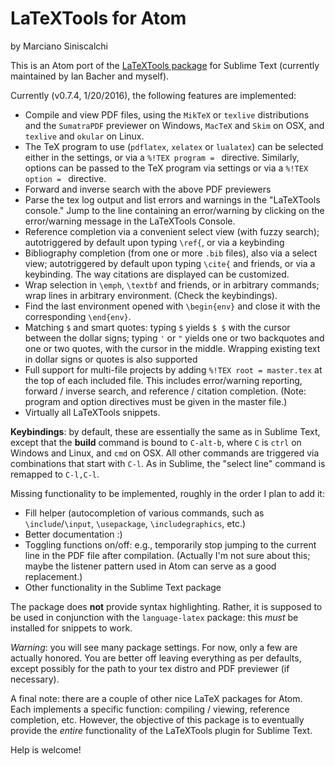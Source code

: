 # LaTeXTools for Atom

by Marciano Siniscalchi

This is an Atom port of the [LaTeXTools package](http://github.com/SublimeText/LaTeXTools) for Sublime Text (currently maintained by Ian Bacher and myself).

Currently (v0.7.4, 1/20/2016), the following features are implemented:

* Compile and view PDF files, using the `MikTeX` or `texlive` distributions and the `SumatraPDF` previewer on Windows, `MacTeX` and `Skim` on OSX, and `texlive` and `okular` on Linux.
* The TeX program to use (`pdflatex`, `xelatex` or `lualatex`) can be selected either in the settings, or via a `%!TEX program = ` directive. Similarly, options can be passed to the TeX program via settings or via a `%!TEX option = ` directive.
* Forward and inverse search with the above PDF previewers
* Parse the tex log output and list errors and warnings in the "LaTeXTools console." Jump to the line containing an error/warning by clicking on the error/warning message in the LaTeXTools Console.
* Reference completion via a convenient select view (with fuzzy search); autotriggered by default upon typing `\ref{`, or via a keybinding
* Bibliography completion (from one or more `.bib` files), also via a select view; autotriggered by default upon typing `\cite{` and friends, or via a keybinding. The way citations are displayed can be customized.
* Wrap selection in `\emph`, `\textbf` and friends, or in arbitrary commands; wrap lines in arbitrary environment. (Check the keybindings).
* Find the last environment opened with `\begin{env}` and close it with the corresponding `\end{env}`.
* Matching `$` and smart quotes: typing `$` yields `$ $` with the cursor between the dollar signs; typing `'` or `"` yields one or two backquotes and one or two quotes, with the cursor in the middle. Wrapping existing text in dollar signs or quotes is also supported
* Full support for multi-file projects by adding  `%!TEX root = master.tex` at the top of each included file. This includes error/warning reporting, forward / inverse search, and reference / citation completion. (Note: program and option directives must be given in the master file.)
* Virtually all LaTeXTools snippets.

**Keybindings**: by default, these are essentially the same as in Sublime Text, except that the **build** command is bound to `C-alt-b`, where `C` is `ctrl` on Windows and Linux, and `cmd` on OSX. All other commands are triggered via combinations that start with `C-l`. As in Sublime, the "select line" command is remapped to `C-l,C-l`.

Missing functionality to be implemented, roughly in the order I plan to add it:

* Fill helper (autocompletion of various commands, such as  `\include`/`\input`, `\usepackage`, `\includegraphics`, etc.)
* Better documentation :)
* Toggling functions on/off: e.g., temporarily stop jumping to the current line in the PDF file after compilation. (Actually I'm not sure about this; maybe the listener pattern used in Atom can serve as a good replacement.)
* Other functionality in the Sublime Text package


The package does **not** provide syntax highlighting. Rather, it is supposed to be used in conjunction with the `language-latex` package: this *must* be installed for snippets to work.

*Warning*: you will see many package settings. For now, only a few are actually honored. You are better off leaving everything as per defaults, except possibly for the path to your tex distro and PDF previewer (if necessary).

A final note: there are a couple of other nice LaTeX packages for Atom. Each implements a specific function: compiling / viewing,  reference completion, etc. However, the objective of this package is to eventually provide the *entire* functionality of the LaTeXTools plugin for Sublime Text.

Help is welcome!
